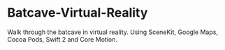 # Batcave-Virtual-Reality
Walk through the batcave in virtual reality. Using SceneKit, Google Maps, Cocoa Pods, Swift 2 and Core Motion.
